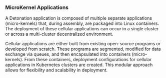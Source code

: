 ### MicroKernel Applications

A Detonation application is composed of multiple separate applications (micro-kernels) that, during assembly, are
packaged into Linux containers. The deployment of these cellular applications can occur in a single cluster or across a
multi-cluster decentralized environment.

Cellular applications are either built from existing open-source programs or developed from scratch. These programs are
segmented, modified for data exchange via queues, and then encapsulated into containers (micro-kernels). From these
containers, deployment configurations for cellular applications in Kubernetes clusters are created. This modular
approach allows for flexibility and scalability in deployment.

